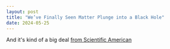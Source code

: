 ```yaml
---
layout: post
title: "We’ve Finally Seen Matter Plunge into a Black Hole"
date: 2024-05-25
---
```


And it's kind of a big deal [from Scientific American](https://www.scientificamerican.com/article/black-holes-mysterious-plunging-region-matches-einsteins-predictions/) 

